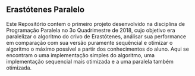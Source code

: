 ## Erastótenes Paralelo

Este Repositório contem o primeiro projeto desenvolvido na disciplina de Programação Paralela no 3o Quadrimestre de 2018, cujo objetivo era paralelizar o algoritmo do crivo de Erastótenes, análisar sua performance em comparação com sua versão puramente sequêncial e otimizar o algoritmo o máximo possível a partir dos conhecimentos do aluno. Aqui se encontram o uma implementação simples do algoritmo, uma implementação sequencial mais otimizada e a uma paralela também otimizada. 
